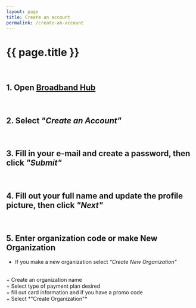 ```yaml
---
layout: page
title: Create an account
permalink: /create-an-account
---
```


# {{ page.title }}
<br>

## 1. Open [Broadband Hub](https://app.broadbandhub.us/login)
<br>

## 2. Select *"Create an Account"*
<br>

## 3. Fill in your e-mail and create a password, then click *"Submit"*
<br>

## 4. Fill out your full name and update the profile picture, then click *"Next"*
<br>

## 5. Enter organization code or make New Organization
+ If you make a new organization select *"Create New Organization"*
<br>
+ Create an organization name
<br>
+ Select type of payment plan desired
<br>
+ fill out card information and if you have a promo code
<br>
+ Select *"Create Organization"*

